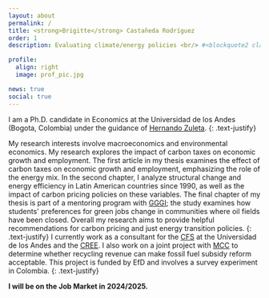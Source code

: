 ```yaml
---
layout: about
permalink: /
title: <strong>Brigitte</strong> Castañeda Rodríguez
order: 1
description: Evaluating climate/energy policies <br/> #<blockquote2 class="warning" id="mymotto" title="Motto"><h5> 'Nothing is built on stone, all is built on sand; but we must build as if the sand were stone.' <br/> – Jorge Luis Borges</h5></blockquote2> 

profile:
  align: right
  image: prof_pic.jpg

news: true
social: true
---
```

I am a Ph.D. candidate in Economics at the Universidad de los Andes (Bogota, Colombia) under the guidance of [Hernando Zuleta](https://scholar.google.com/citations?user=CgFQtFIAAAAJ&hl=en).
{: .text-justify}

My research interests involve macroeconomics and environmental economics. My research explores the impact of carbon taxes on economic growth and employment. The first article in my thesis examines the effect of carbon taxes on economic growth and employment, emphasizing the role of the energy mix. In the second chapter, I analyze structural change and energy efficiency in Latin American countries since 1990, as well as the impact of carbon pricing policies on these variables. The final chapter of my thesis is part of a mentoring program with [GGGI](https://gggi.org/colombia-takes-significant-steps-towards-climate-action-with-the-launch-of-the-spar6c-program/); the study examines how students' preferences for green jobs change in communities where oil fields have been closed. Overall my research aims to provide helpful recommendations for carbon pricing and just energy transition policies.
{: .text-justify}
I currently work as a consultant for the [CFS](https://cfs.uniandes.edu.co/es/) at the Universidad de los Andes and the [CREE](https://creenergia.org/). I also work on a joint project with [MCC](https://www.mcc-berlin.net/en/index.html) to determine whether recycling revenue can make fossil fuel subsidy reform acceptable. This project is funded by EfD and involves a survey experiment in Colombia. 
{: .text-justify}

**I will be on the Job Market in 2024/2025.**

